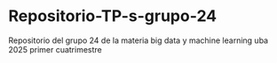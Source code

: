 # Repositorio-TP-s-grupo-24
Repositorio del grupo 24 de la materia big data y machine learning uba 2025 primer cuatrimestre
